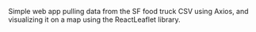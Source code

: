 Simple web app pulling data from the SF food truck CSV using Axios, and visualizing it on a map using the ReactLeaflet library.